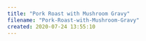 ```yaml
---
title: "Pork Roast with Mushroom Gravy"
filename: "Pork-Roast-with-Mushroom-Gravy"
created: 2020-07-24 13:55:10
---
```


